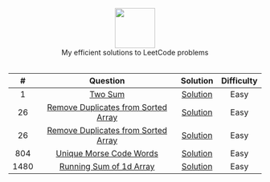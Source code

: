 <p align="center">
  <a href="https://leetcode.com/RodneyShag">
    <img height=80 src="https://leetcode.com/static/webpack_bundles/images/logo-dark.e99485d9b.svg">
  </a>
  <br>My efficient solutions to LeetCode problems
  <br><br>
</p>

|  ﻿#  |                                                 Question                                                  |                                                                Solution                                                                | Difficulty |
| :--: | :-------------------------------------------------------------------------------------------------------: | :------------------------------------------------------------------------------------------------------------------------------------: | :--------: |
|  1   |                             [Two Sum](https://leetcode.com/problems/two-sum)                              |                 [Solution](https://github.com/tusharjayanti/LeetCode_Solutions/blob/main/1.%20Two%20Sum/Solution.java)                 |    Easy    |
|  26  | [Remove Duplicates from Sorted Array](https://leetcode.com/problems/remove-duplicates-from-sorted-array/) | [Solution](https://github.com/tusharjayanti/LeetCode_Solutions/blob/main/26.Remove%20Duplicates%20from%20Sorted%20Array/Solution.java) |    Easy    |
|  26  | [Remove Duplicates from Sorted Array](https://leetcode.com/problems/remove-duplicates-from-sorted-array/) | [Solution](https://github.com/tusharjayanti/LeetCode_Solutions/blob/main/26.Remove%20Duplicates%20from%20Sorted%20Array/Solution.java) |    Easy    |
| 804  |             [Unique Morse Code Words](https://leetcode.com/problems/unique-morse-code-words)              |      [Solution](https://github.com/tusharjayanti/LeetCode_Solutions/blob/main/804.%20Unique%20Morse%20Code%20Words/Solution.java)      |    Easy    |
| 1480 |             [Running Sum of 1d Array](https://leetcode.com/problems/running-sum-of-1d-array/)             |    [Solution](https://github.com/tusharjayanti/LeetCode_Solutions/blob/main/1480.%20Running%20Sum%20of%201d%20Array/Solution.java)     |    Easy    |
